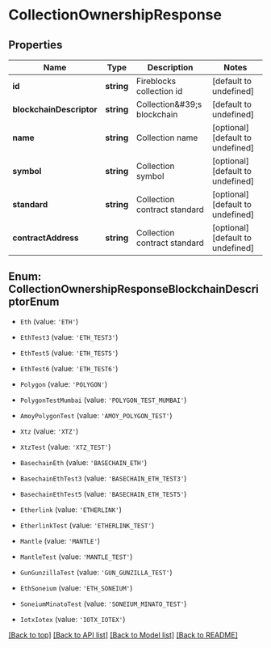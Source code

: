 # CollectionOwnershipResponse

## Properties

|Name | Type | Description | Notes|
|------------ | ------------- | ------------- | -------------|
|**id** | **string** | Fireblocks collection id | [default to undefined]|
|**blockchainDescriptor** | **string** | Collection\&#39;s blockchain | [default to undefined]|
|**name** | **string** | Collection name | [optional] [default to undefined]|
|**symbol** | **string** | Collection symbol | [optional] [default to undefined]|
|**standard** | **string** | Collection contract standard | [optional] [default to undefined]|
|**contractAddress** | **string** | Collection contract standard | [optional] [default to undefined]|


## Enum: CollectionOwnershipResponseBlockchainDescriptorEnum


* `Eth` (value: `'ETH'`)

* `EthTest3` (value: `'ETH_TEST3'`)

* `EthTest5` (value: `'ETH_TEST5'`)

* `EthTest6` (value: `'ETH_TEST6'`)

* `Polygon` (value: `'POLYGON'`)

* `PolygonTestMumbai` (value: `'POLYGON_TEST_MUMBAI'`)

* `AmoyPolygonTest` (value: `'AMOY_POLYGON_TEST'`)

* `Xtz` (value: `'XTZ'`)

* `XtzTest` (value: `'XTZ_TEST'`)

* `BasechainEth` (value: `'BASECHAIN_ETH'`)

* `BasechainEthTest3` (value: `'BASECHAIN_ETH_TEST3'`)

* `BasechainEthTest5` (value: `'BASECHAIN_ETH_TEST5'`)

* `Etherlink` (value: `'ETHERLINK'`)

* `EtherlinkTest` (value: `'ETHERLINK_TEST'`)

* `Mantle` (value: `'MANTLE'`)

* `MantleTest` (value: `'MANTLE_TEST'`)

* `GunGunzillaTest` (value: `'GUN_GUNZILLA_TEST'`)

* `EthSoneium` (value: `'ETH_SONEIUM'`)

* `SoneiumMinatoTest` (value: `'SONEIUM_MINATO_TEST'`)

* `IotxIotex` (value: `'IOTX_IOTEX'`)





[[Back to top]](#) [[Back to API list]](../../README.md#documentation-for-api-endpoints) [[Back to Model list]](../../README.md#documentation-for-models) [[Back to README]](../../README.md)
